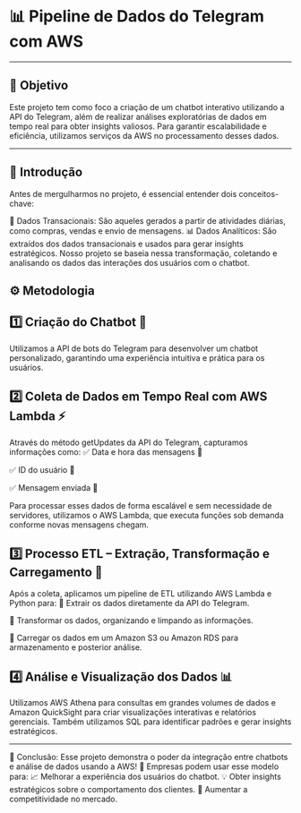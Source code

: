 # 📊 Pipeline de Dados do Telegram com AWS

---

## 🎯 Objetivo
Este projeto tem como foco a criação de um chatbot interativo utilizando a API do Telegram, além de realizar análises exploratórias de dados em tempo real para obter insights valiosos. Para garantir escalabilidade e eficiência, utilizamos serviços da AWS no processamento desses dados.

---
## 📝 Introdução
Antes de mergulharmos no projeto, é essencial entender dois conceitos-chave:

📌 Dados Transacionais: São aqueles gerados a partir de atividades diárias, como compras, vendas e envio de mensagens.
📊 Dados Analíticos: São extraídos dos dados transacionais e usados para gerar insights estratégicos.
Nosso projeto se baseia nessa transformação, coletando e analisando os dados das interações dos usuários com o chatbot.


## ⚙️ Metodologia

## 1️⃣ Criação do Chatbot 🤖
Utilizamos a API de bots do Telegram para desenvolver um chatbot personalizado, garantindo uma experiência intuitiva e prática para os usuários.

## 2️⃣ Coleta de Dados em Tempo Real com AWS Lambda ⚡
Através do método getUpdates da API do Telegram, capturamos informações como:
✅ Data e hora das mensagens 📆

✅ ID do usuário 👤

✅ Mensagem enviada 💬


Para processar esses dados de forma escalável e sem necessidade de servidores, utilizamos o AWS Lambda, que executa funções sob demanda conforme novas mensagens chegam.

## 3️⃣ Processo ETL – Extração, Transformação e Carregamento 🔄
Após a coleta, aplicamos um pipeline de ETL utilizando AWS Lambda e Python para:
📌 Extrair os dados diretamente da API do Telegram.

📌 Transformar os dados, organizando e limpando as informações.

📌 Carregar os dados em um Amazon S3 ou Amazon RDS para armazenamento e posterior análise.

## 4️⃣ Análise e Visualização dos Dados 📊
Utilizamos AWS Athena para consultas em grandes volumes de dados e Amazon QuickSight para criar visualizações interativas e relatórios gerenciais. Também utilizamos SQL para identificar padrões e gerar insights estratégicos.

---

🏁 Conclusão:
Esse projeto demonstra o poder da integração entre chatbots e análise de dados usando a AWS! 🚀 Empresas podem usar esse modelo para:
📈 Melhorar a experiência dos usuários do chatbot.
💡 Obter insights estratégicos sobre o comportamento dos clientes.
🎯 Aumentar a competitividade no mercado.
